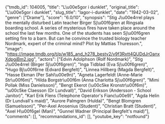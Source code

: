 {"tmdb_id": 104005, "title": "L\u00e5gor i dunklet", "original_title": "L\u00e5gor i dunklet", "slug_title": "lagor-i-dunklet", "date": "1942-03-02", "genre": ["Drame"], "score": "6.0/10", "synopsis": "Stig J\u00e4rrel plays the mentally disturbed Latin teacher Birger Sj\u00f6gren at Ringsala boarding school. A series of mysterious fires have taken place around the school the last few months. One of the students has seen Sj\u00f6gren setting fire to a barn. But can he convince the trusted biology teacher Nordmark, expert of the criminal mind? Plot by Mattias Thuresson.", "image": "https://image.tmdb.org/t/p/w185_and_h278_bestv2/v9f3Rxtt4QUDdJrOanxXdpgjBm2.jpg", "actors": ["Edvin Adolphson (Rolf Nordmark)", "Stig J\u00e4rrel (Birger Sj\u00f6gren)", "Inga Tidblad (Eva Sj\u00f6gren)", "Hugo Bj\u00f6rne (Edvard Bergfelt)", "Linnea Hillberg (Magda Bergfelt)", "Hasse Ekman (Per Sahl\u00e9n)", "Agneta Lagerfeldt (Anne-Marie Str\u00f6m)", "Hilda Borgstr\u00f6m (Anna Charlotta Sj\u00f6gren)", "Mimi Pollak (Miss Danielsson)", "Bengt Ekerot (\u00c5ke Kronstr\u00f6m)", "\u00c5ke Claesson (Dr Lundvall)", "David Erikson (Andersson - School Janitor)", "Karl Erik Flens (Telephone Operator's Fianc\u00e9)", "Agda Helin (Dr Lundvall's maid)", "Aurore Palmgren (Hulda)", "Bengt Blomgren (Samuelsson)", "Per-Axel Arosenius (Student)", "Christian Bratt (Student)", "Axel H\u00f6gel (Man)", "Gunnel Wadner (Principal Bergfelt's maid)"], "comments": [], "recommandations_id": [], "youtube_key": "notfound"}